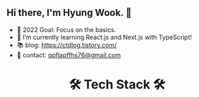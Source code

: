 ## Hi there, I'm Hyung Wook. 👋


* 🥅 2022 Goal: Focus on the basics.
* 🌱 I’m currently learning React.js and Next.js with TypeScript!
* 📚 blog: https://ctdlog.tistory.com/
* 💌 contact: qpflapffhs76@gmail.com

# <center> 🛠 Tech Stack 🛠 </center>

